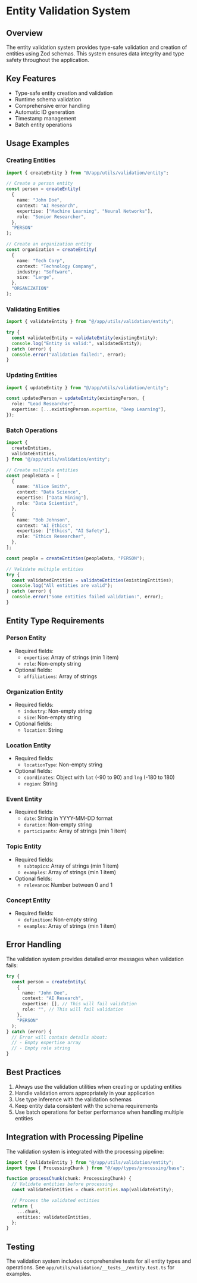 # Entity Validation System

## Overview

The entity validation system provides type-safe validation and creation of entities using Zod schemas. This system ensures data integrity and type safety throughout the application.

## Key Features

- Type-safe entity creation and validation
- Runtime schema validation
- Comprehensive error handling
- Automatic ID generation
- Timestamp management
- Batch entity operations

## Usage Examples

### Creating Entities

```typescript
import { createEntity } from "@/app/utils/validation/entity";

// Create a person entity
const person = createEntity(
  {
    name: "John Doe",
    context: "AI Research",
    expertise: ["Machine Learning", "Neural Networks"],
    role: "Senior Researcher",
  },
  "PERSON"
);

// Create an organization entity
const organization = createEntity(
  {
    name: "Tech Corp",
    context: "Technology Company",
    industry: "Software",
    size: "Large",
  },
  "ORGANIZATION"
);
```

### Validating Entities

```typescript
import { validateEntity } from "@/app/utils/validation/entity";

try {
  const validatedEntity = validateEntity(existingEntity);
  console.log("Entity is valid:", validatedEntity);
} catch (error) {
  console.error("Validation failed:", error);
}
```

### Updating Entities

```typescript
import { updateEntity } from "@/app/utils/validation/entity";

const updatedPerson = updateEntity(existingPerson, {
  role: "Lead Researcher",
  expertise: [...existingPerson.expertise, "Deep Learning"],
});
```

### Batch Operations

```typescript
import {
  createEntities,
  validateEntities,
} from "@/app/utils/validation/entity";

// Create multiple entities
const peopleData = [
  {
    name: "Alice Smith",
    context: "Data Science",
    expertise: ["Data Mining"],
    role: "Data Scientist",
  },
  {
    name: "Bob Johnson",
    context: "AI Ethics",
    expertise: ["Ethics", "AI Safety"],
    role: "Ethics Researcher",
  },
];

const people = createEntities(peopleData, "PERSON");

// Validate multiple entities
try {
  const validatedEntities = validateEntities(existingEntities);
  console.log("All entities are valid");
} catch (error) {
  console.error("Some entities failed validation:", error);
}
```

## Entity Type Requirements

### Person Entity

- Required fields:
  - `expertise`: Array of strings (min 1 item)
  - `role`: Non-empty string
- Optional fields:
  - `affiliations`: Array of strings

### Organization Entity

- Required fields:
  - `industry`: Non-empty string
  - `size`: Non-empty string
- Optional fields:
  - `location`: String

### Location Entity

- Required fields:
  - `locationType`: Non-empty string
- Optional fields:
  - `coordinates`: Object with `lat` (-90 to 90) and `lng` (-180 to 180)
  - `region`: String

### Event Entity

- Required fields:
  - `date`: String in YYYY-MM-DD format
  - `duration`: Non-empty string
  - `participants`: Array of strings (min 1 item)

### Topic Entity

- Required fields:
  - `subtopics`: Array of strings (min 1 item)
  - `examples`: Array of strings (min 1 item)
- Optional fields:
  - `relevance`: Number between 0 and 1

### Concept Entity

- Required fields:
  - `definition`: Non-empty string
  - `examples`: Array of strings (min 1 item)

## Error Handling

The validation system provides detailed error messages when validation fails:

```typescript
try {
  const person = createEntity(
    {
      name: "John Doe",
      context: "AI Research",
      expertise: [], // This will fail validation
      role: "", // This will fail validation
    },
    "PERSON"
  );
} catch (error) {
  // Error will contain details about:
  // - Empty expertise array
  // - Empty role string
}
```

## Best Practices

1. Always use the validation utilities when creating or updating entities
2. Handle validation errors appropriately in your application
3. Use type inference with the validation schemas
4. Keep entity data consistent with the schema requirements
5. Use batch operations for better performance when handling multiple entities

## Integration with Processing Pipeline

The validation system is integrated with the processing pipeline:

```typescript
import { validateEntity } from "@/app/utils/validation/entity";
import type { ProcessingChunk } from "@/app/types/processing/base";

function processChunk(chunk: ProcessingChunk) {
  // Validate entities before processing
  const validatedEntities = chunk.entities.map(validateEntity);

  // Process the validated entities
  return {
    ...chunk,
    entities: validatedEntities,
  };
}
```

## Testing

The validation system includes comprehensive tests for all entity types and operations. See `app/utils/validation/__tests__/entity.test.ts` for examples.

